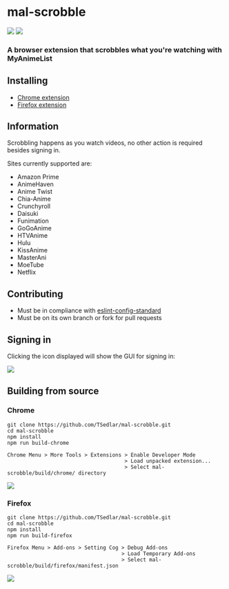 # mal-scrobble
![](https://img.shields.io/github/license/mashape/apistatus.svg)
![](https://travis-ci.org/TSedlar/mal-scrobble.svg)

### A browser extension that scrobbles what you're watching with MyAnimeList

## Installing
- [Chrome extension](https://chrome.google.com/webstore/detail/mal-scrobble/njndiiinbnllinmdoifoffmkfgkflffp)
- [Firefox extension](https://addons.mozilla.org/en-US/firefox/addon/mal-scrobble/)

## Information

Scrobbling happens as you watch videos, no other action is required besides signing in.

Sites currently supported are:
- Amazon Prime
- AnimeHaven
- Anime Twist
- Chia-Anime
- Crunchyroll
- Daisuki
- Funimation
- GoGoAnime
- HTVAnime
- Hulu
- KissAnime
- MasterAni
- MoeTube
- Netflix

## Contributing
- Must be in compliance with [eslint-config-standard](https://github.com/feross/eslint-config-standard)
- Must be on its own branch or fork for pull requests

## Signing in
Clicking the icon displayed will show the GUI for signing in:

![](https://i.imgur.com/rZEKNgp.png)

## Building from source

### Chrome
```shell
git clone https://github.com/TSedlar/mal-scrobble.git
cd mal-scrobble
npm install
npm run build-chrome
```

```
Chrome Menu > More Tools > Extensions > Enable Developer Mode
                                      > Load unpacked extension...
                                      > Select mal-scrobble/build/chrome/ directory
```
![](https://i.imgur.com/dL60W9x.png)

### Firefox
```shell
git clone https://github.com/TSedlar/mal-scrobble.git
cd mal-scrobble
npm install
npm run build-firefox
```

```
Firefox Menu > Add-ons > Setting Cog > Debug Add-ons
                                     > Load Temporary Add-ons
                                     > Select mal-scrobble/build/firefox/manifest.json
```
![](https://i.imgur.com/yQkBETn.png)
